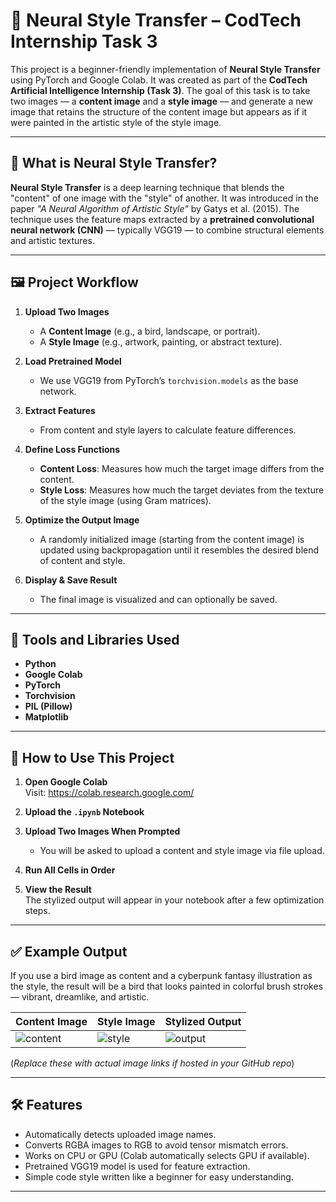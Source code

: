 # 🎨 Neural Style Transfer – CodTech Internship Task 3

This project is a beginner-friendly implementation of **Neural Style Transfer** using PyTorch and Google Colab. It was created as part of the **CodTech Artificial Intelligence Internship (Task 3)**. The goal of this task is to take two images — a **content image** and a **style image** — and generate a new image that retains the structure of the content image but appears as if it were painted in the artistic style of the style image.

---

## 📌 What is Neural Style Transfer?

**Neural Style Transfer** is a deep learning technique that blends the "content" of one image with the "style" of another. It was introduced in the paper *"A Neural Algorithm of Artistic Style"* by Gatys et al. (2015). The technique uses the feature maps extracted by a **pretrained convolutional neural network (CNN)** — typically VGG19 — to combine structural elements and artistic textures.

---

## 🖼️ Project Workflow

1. **Upload Two Images**  
   - A **Content Image** (e.g., a bird, landscape, or portrait).  
   - A **Style Image** (e.g., artwork, painting, or abstract texture).

2. **Load Pretrained Model**  
   - We use VGG19 from PyTorch’s `torchvision.models` as the base network.

3. **Extract Features**  
   - From content and style layers to calculate feature differences.

4. **Define Loss Functions**  
   - **Content Loss**: Measures how much the target image differs from the content.
   - **Style Loss**: Measures how much the target deviates from the texture of the style image (using Gram matrices).

5. **Optimize the Output Image**  
   - A randomly initialized image (starting from the content image) is updated using backpropagation until it resembles the desired blend of content and style.

6. **Display & Save Result**  
   - The final image is visualized and can optionally be saved.

---

## 🔧 Tools and Libraries Used

- **Python**
- **Google Colab**
- **PyTorch**
- **Torchvision**
- **PIL (Pillow)**
- **Matplotlib**

---

## 🚀 How to Use This Project

1. **Open Google Colab**  
   Visit: https://colab.research.google.com/

2. **Upload the `.ipynb` Notebook**

3. **Upload Two Images When Prompted**  
   - You will be asked to upload a content and style image via file upload.

4. **Run All Cells in Order**

5. **View the Result**  
   The stylized output will appear in your notebook after a few optimization steps.

---

## ✅ Example Output

If you use a bird image as content and a cyberpunk fantasy illustration as the style, the result will be a bird that looks painted in colorful brush strokes — vibrant, dreamlike, and artistic.

| Content Image | Style Image | Stylized Output |
|---------------|-------------|-----------------|
| ![content](content.jpg) | ![style](style.jpg) | ![output](output.jpg) |

(*Replace these with actual image links if hosted in your GitHub repo*)

---

## 🛠️ Features

- Automatically detects uploaded image names.
- Converts RGBA images to RGB to avoid tensor mismatch errors.
- Works on CPU or GPU (Colab automatically selects GPU if available).
- Pretrained VGG19 model is used for feature extraction.
- Simple code style written like a beginner for easy understanding.

---
